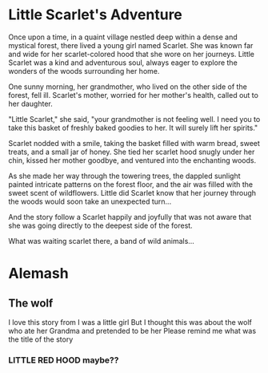# Little Scarlet's Adventure

Once upon a time, in a quaint village nestled deep within a dense and mystical forest, there lived a young girl named Scarlet. She was known far and wide for her scarlet-colored hood that she wore on her journeys. Little Scarlet was a kind and adventurous soul, always eager to explore the wonders of the woods surrounding her home.

One sunny morning, her grandmother, who lived on the other side of the forest, fell ill. Scarlet's mother, worried for her mother's health, called out to her daughter.

"Little Scarlet," she said, "your grandmother is not feeling well. I need you to take this basket of freshly baked goodies to her. It will surely lift her spirits."

Scarlet nodded with a smile, taking the basket filled with warm bread, sweet treats, and a small jar of honey. She tied her scarlet hood snugly under her chin, kissed her mother goodbye, and ventured into the enchanting woods.

As she made her way through the towering trees, the dappled sunlight painted intricate patterns on the forest floor, and the air was filled with the sweet scent of wildflowers. Little did Scarlet know that her journey through the woods would soon take an unexpected turn...

And the story follow a Scarlet happily and joyfully that was not aware that she was going directly to the deepest side of the forest.

What was waiting scarlet there, a band of wild animals...

# Alemash
## The wolf
I love this story from I was a little girl
But I thought this was about the wolf who ate her Grandma and pretended to be her
Please remind me what was the title of the story
### LITTLE RED HOOD maybe??